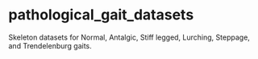 # pathological_gait_datasets
Skeleton datasets for Normal, Antalgic, Stiff legged, Lurching, Steppage, and Trendelenburg gaits.
